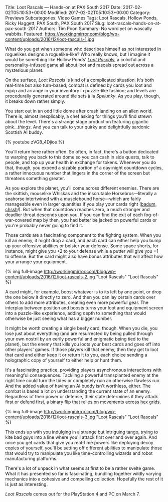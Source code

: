 Title: Loot Rascals — Hands-on at PAX South 2017
Date: 2017-02-02T05:10:53+00:00
Modified: 2017-02-02T05:10:53+00:00
Category: Previews
Subcategories: Video Games
Tags: Loot Rascals, Hollow Ponds, Ricky Haggett, PAX South, PAX South 2017
Slug: loot-rascals-hands-on-at-pax-south-2017
Authors: Tim Poon
Summary: No word yet on wascally wabbits.
Featured: https://workingmirror.com/blog/wp-content/uploads/2016/12/loot-rascals-1.jpg

What do you get when someone who describes himself as not interested in roguelikes designs a roguelike-like? Who really knows, but I imagine it would be something like Hollow Ponds' *[Loot Rascals](http://www.lootrascals.com/)*, a colorful and personality-infused game all about loot and rascals spread out across a mysterious planet.

On the surface, *Loot Rascals* is kind of a complicated situation. It's both real-time but also turn-based; combat is defined by cards you loot and equip and arrange in your inventory in puzzle-like fashion; and levels are procedurally generated around tile sets à la *Spelunky*. As you play, though, it breaks down rather simply.

You start out in an odd little dome after crash landing on an alien world. There is, almost inexplicably, a chef asking for things you'll find strewn about the level. There's a strange stage production featuring gigantic pink...*things*. And you can talk to your quirky and delightfully sardonic Scottish AI buddy.

{% youtube zVG8_4Djios %}

You'll return here rather often. So often, in fact, there's a button dedicated to warping you back to this dome so you can cash in side quests, talk to people, and top up your health in exchange for tokens. Whenever you do that, though, you expend a sizable portion of a day-night countdown cycles, a rather innocuous number that lingers in the corner of the screen but threatens something greater.

As you explore the planet, you'll come across different enemies. There are the skittish, mouselike Whiskas and the inscrutable Horsebros—literally a seahorse intertwined with a musclebound horse—which are fairly manageable even in larger quantities if you play your cards right ([badum, chssh](http://instantrimshot.com/)!). But when that countdown reaches zero, a much stronger and deadlier threat descends upon you. If you can find the exit of each fog-of-war-covered map by then, you had better be jacked on powerful cards or you're probably never going to find it.

Those cards are a fascinating component to the fighting system. When you kill an enemy, it might drop a card, and each card can either help you bump up your offensive abilities or bolster your defense. Some space shorts, for instance, might give you +2 to your defense while a putter will give you +1 to offense. But the card might also have bonus attributes that will affect how your arrange your equipment.

{% img full-image http://workingmirror.com/blog/wp-content/uploads/2016/12/loot-rascals-2.jpg "Loot Rascals" "Loot Rascals" %}

A card might, for example, boost whatever is to its left by one point, or drop the one below it directly to zero. And then you can lay certain cards over others to add more attributes, creating even more powerful gear. The interplay between position and boosts turns your loot and equipment screen into a puzzle-like experience, adding depth to something that would otherwise be just seeing what has a bigger number.

It might be worth creating a single beefy card, though. When you die, you lose just about everything (and are resurrected by being pulled through your own nostril by an eerily powerful and enigmatic being tied to the planet), but the enemy that kills you loots your best cards and goes off into other players' games. If those players kill that enemy, then they get to loot that card and either keep it or return it to you, each choice sending a holographic copy of yourself to either help or hunt them.

It's a fascinating practice, providing players asynchronous interactions with meaningful consequences. Tackling a powerful transplanted enemy at the right time could turn the tides or completely ruin an otherwise flawless run. And the added value of having an AI buddy isn't worthless, either. The combat is based a lot on understanding the current state of an enemy. Regardless of their power or defense, their state determines if they attack first or defend first, a binary flip that relies on movements across hex grids.

{% img full-image http://workingmirror.com/blog/wp-content/uploads/2016/12/loot-rascals-3.jpg "Loot Rascals" "Loot Rascals" %}

This ends up with you indulging in a strange but intriguing tango, trying to kite bad guys into a line where you'll attack first over and over again. And once you get cards that give you real-time powers like deploying decoy copies of yourself, you'll be setting off different abilities to manipulate those that would try to manipulate you like time-controlling wizards and robot manufacturing platforms.

There's a lot of unpack in what seems at first to be a rather svelte game. What it has presented so far is fascinating, bundling together wildly varying mechanics into a cohesive and compelling collection. Hopefully the rest of it is just as interesting.

*Loot Rascals* comes out for the PlayStation 4 and PC on March 7.
